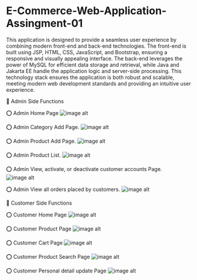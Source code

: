 # E-Commerce-Web-Application-Assingment-01

This application is designed to provide a seamless user experience by combining modern front-end and back-end technologies. The front-end is built using JSP, HTML, CSS, JavaScript, and Bootstrap, ensuring a responsive and visually appealing interface. The back-end leverages the power of MySQL for efficient data storage and retrieval, while Java and Jakarta EE handle the application logic and server-side processing. This technology stack ensures the application is both robust and scalable, meeting modern web development standards and providing an intuitive user experience.

🔴 Admin Side Functions

⭕️ Admin Home Page
![image alt](https://github.com/mcharith/E-Commerce-Web-Application/blob/82c9efa37018a3fa0bfd1f604bb58eab42ef5a8e/admin-homepage.png)

⭕️ Admin Category Add Page.
![image alt](https://github.com/mcharith/E-Commerce-Web-Application/blob/ca5f9b101f289e9701f30aaea100dd4f52f9aaae/admin-category.png)

⭕️ Admin Product Add Page.
![image alt](https://github.com/mcharith/E-Commerce-Web-Application/blob/a53d3b100361d81b7a142a36b177ee65f44119ef/admin-product.png)

⭕️ Admin Product List.
![image alt](https://github.com/mcharith/E-Commerce-Web-Application/blob/83c577c962809268195b9560df51f0fca8c63eda/admin-product-list.png)

⭕️ Admin View, activate, or deactivate customer accounts Page.
![image alt](https://github.com/mcharith/E-Commerce-Web-Application/blob/d9547727337601f2ea45bd231d8bc6c46d0c54cf/admin-customer-details.png)

⭕️ Admin View all orders placed by customers.
![image alt](https://github.com/mcharith/E-Commerce-Web-Application/blob/049d64480146ce39e9f2fbd41708c296f231be31/admin-order-management.png)


🔴 Customer Side Functions

⭕️ Customer Home Page
![image alt](https://github.com/mcharith/E-Commerce-Web-Application/blob/d4942c60667e4b52eae15aa946864cbd178995ee/customer-homepage.png)

⭕️ Customer Product Page
![image alt](https://github.com/mcharith/E-Commerce-Web-Application/blob/8c792bc940801030cff279b571be7003da5a3eca/customer-product.png)

⭕️ Customer Cart Page
![image alt](https://github.com/mcharith/E-Commerce-Web-Application/blob/b6a0f61acd6ba911d0edb5892161bb7bc1ec6a4d/customer-cart.png)

⭕️ Customer Product Search Page
![image alt](https://github.com/mcharith/E-Commerce-Web-Application/blob/d0e9de182503cf43bd64e30a2d60888773640eec/customer-product-search.png)

⭕️ Customer Personal detail update Page
![image alt]()

